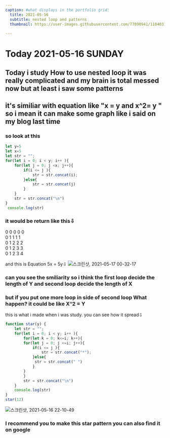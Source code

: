 ```yaml
---
caption: #what displays in the portfolio grid:
  title: 2021-05-16
  subtitle: nested loop and patterns
  thumbnail: https://user-images.githubusercontent.com/77090941/118403160-118ac480-b6a8-11eb-957d-b94c022633a0.png
  
---
```

# Today 2021-05-16  SUNDAY
## Today i study How to use nested loop it was really complicated and my brain is total messed now but at least i saw some patterns 
## it's similiar with equation like  "x = y and x^2= y " so i mean it can make some graph like i said on my blog last time
### so look at this 
```js
let y=5
let x=5
let str = "";
for(let i = 0; i < y; i++ ){
    for(let j = 0; j <x; j++){
        if(i <= j ){
            str = str.concat(i);
        }else{
            str = str.concat(j)
        }
    }
    str = str.concat("\n")
}
 console.log(str)
```  
### it would be return like this⇩
0 0 0 0 0 \
0 1 1 1 1    
0 1 2 2 2 \
0 1 2 3 3 \
0 1 2 3 4

and this is Equation 5x = 5y⇩
![스크린샷, 2021-05-17 00-32-17](https://user-images.githubusercontent.com/77090941/118403053-9b865d80-b6a7-11eb-86f8-e51cebdd4286.png)
### can you see the smiliarity so i think the first loop decide the length of Y and second loop decide the length of X 
### but if you put one more loop in side of second loop What happen? it could be like X^2 = Y 

this is what i made when i was study. you can see how it spread⇩
```js
function star(y) {
    let str = "";
    for(let i = 0; i < y; i++ ){
        for(let k = 0; k<=i; k++){
        for(let j = 0; j <=i; j++){
            if(i <= j ){
                str = str.concat("*");
            }else{
             str = str.concat(" ")
            }
        }
        }
        str = str.concat("\n")
    }
    console.log(str)
}
star(12)
```
![스크린샷, 2021-05-16 22-10-49](https://user-images.githubusercontent.com/77090941/118403160-118ac480-b6a8-11eb-957d-b94c022633a0.png)

### I recommend you to make this star pattern you can also find it on google   